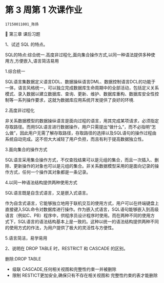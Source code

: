 # 第 3 周第 1 次课作业

`17150011001_陈扬`

 第三章 课后习题 

1、试述 SQL 的特点。

SQL的特点:综合统一.高度非过程化,面向集合操作方式,以同一种语法提供多种使用方,方便嵌入,语言简洁易用

1.综合统一

SQL语言集数据定义语言DDL、数据操纵语言DML、数据控制语言DCL的功能于一体，语言风格统一，可以独立完成数据库生命周期中的全部活动，包括定义关系模式、录入数据以建立数据库、查询、更新、维护、数据库重构、数据库安全性控制等一系列操作要求，这就为数据库应用系统开发提供了良好的环境.

2.高度非过程化

非关系数据模型的数据操纵语言是面向过程的语言，用其完成某项请求，必须指定存取路径。而用SQL语言进行数据操作，用户只需提出“做什么”，而不必指明“怎么做”，因此用户无需了解存取路径，存取路径的选择以及SQL语句的操作过程由系统自动完成。这不但大大减轻了用户负担，而且有利于提高数据独立性。

3.面向集合的操作方式

SQL语言采用集合操作方式，不仅查找结果可以是元组的集合，而且一次插入、删除、更新操作的对象也可以是元组的集合。非关系数据模型采用的是面向记录的操作方式，任何一个操作其对象都是一条记录。

4.以同一种语法结构提供两种使用方式

SQL语言既是自含式语言，又是嵌入式语言。

作为自含式语言，它能够独立地用于联机交互的使用方式，用户可以在终端键盘上直接键入SQL命令对数据库进行操作。作为嵌入式语言，SQL语句能够嵌入到高级语言（例如C、PB）程序中，供程序员设计程序时使用。而在两种不同的使用方式下，SQL语言的语法结构基本上是一致的。这种以统一的语法结构提供两种不同的使用方式的作法，为用户提供了极大的灵活性与方便性。

5.语言简洁，易学易用

2、说明在 DROP TABLE 时，RESTRICT 和 CASCADE 的区别。

删除:DROP TABLE

- 级联 CASCADE,任何相关视图和完整性约束一并被删除
- 限制 RESTICT更加安全,确保只有不存在相关视图和 完整性约束的表才能删除
